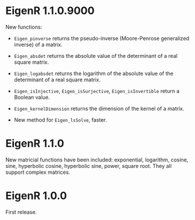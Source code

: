 # EigenR 1.1.0.9000

New functions:

- `Eigen_pinverse` returns the pseudo-inverse (Moore-Penrose generalized 
inverse) of a matrix.

- `Eigen_absdet` returns the absolute value of the determinant of a real square 
matrix.

- `Eigen_logabsdet` returns the logarithm of the absolute value of the 
determinant of a real square matrix.

- `Eigen_isInjective`, `Eigen_isSurjective`, `Eigen_isInvertible` return a Boolean value.

- `Eigen_kernelDimension` returns the dimension of the kernel of a matrix.

- New method for `Eigen_lsSolve`, faster.


# EigenR 1.1.0

New matricial functions have been included: exponential, logarithm, cosine, 
sine, hyperbolic cosine, hyperbolic sine, power, square root. They all support 
complex matrices.


# EigenR 1.0.0

First release.
